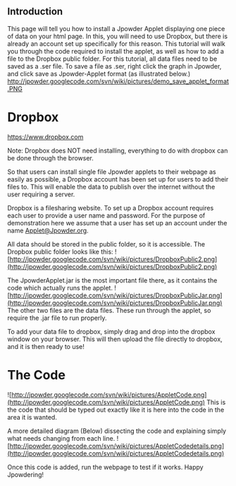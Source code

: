 ## Introduction ##

This page will tell you how to install a Jpowder Applet displaying one piece of data on your html page. In this, you will need to use Dropbox, but there is already an account set up specifically for this reason. This tutorial will walk you through the code required to install the applet, as well as how to add a file to the Dropbox public folder. For this tutorial, all data files need to be saved as a .ser file. To save a file as .ser, right click the graph in Jpowder, and click save as Jpowder-Applet format (as illustrated below.)
http://jpowder.googlecode.com/svn/wiki/pictures/demo_save_applet_format.PNG

# Dropbox #

https://www.dropbox.com

Note: Dropbox does NOT need installing, everything to do with dropbox can be done through the browser.

So that users can install single file Jpowder applets to their webpage as easily as possible, a Dropbox account has been set up for users to add their files to. This will enable the data to publish over the internet without the user requiring a server.

Dropbox is a filesharing website. To set up a Dropbox account requires each user to provide a user name and password. For the purpose of demonstration here we assume that a user has set up an account under the name Applet@Jpowder.org.

All data should be stored in the public folder, so it is accessible. The Dropbox public folder looks like this:
![http://jpowder.googlecode.com/svn/wiki/pictures/DropboxPublic2.png](http://jpowder.googlecode.com/svn/wiki/pictures/DropboxPublic2.png)

The JpowderApplet.jar is the most important file there, as it contains the code which actually runs the applet.
![http://jpowder.googlecode.com/svn/wiki/pictures/DropboxPublicJar.png](http://jpowder.googlecode.com/svn/wiki/pictures/DropboxPublicJar.png)
The other two files are the data files. These run through the applet, so require the .jar file to run properly.

To add your data file to dropbox, simply drag and drop into the dropbox window on your browser. This will then upload the file directly to dropbox, and it is then ready to use!

# The Code #

![http://jpowder.googlecode.com/svn/wiki/pictures/AppletCode.png](http://jpowder.googlecode.com/svn/wiki/pictures/AppletCode.png)
This is the code that should be typed out exactly like it is here into the code in the area it is wanted.

A more detailed diagram (Below) dissecting the code and explaining simply what needs changing from each line.
![http://jpowder.googlecode.com/svn/wiki/pictures/AppletCodedetails.png](http://jpowder.googlecode.com/svn/wiki/pictures/AppletCodedetails.png)

Once this code is added, run the webpage to test if it works. Happy Jpowdering!